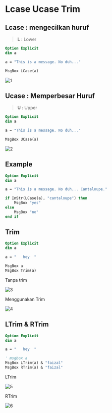 # Lcase Ucase Trim

## Lcase : mengecilkan huruf

> **L** : Lower

```vb
Option Explicit
dim a

a = "This is a message. No duh..."

MsgBox LCase(a)
```

![1](../asset/img/43/1.webp)

## Ucase : Memperbesar Huruf

> **U** : Upper

```vb
Option Explicit
dim a

a = "This is a message. No duh..."

MsgBox UCase(a)
```

![2](../asset/img/43/2.webp)

## Example

```vb
Option Explicit
dim a

a = "This is a message. No duh... Cantaloupe."

if InStr(LCase(a), "cantaloupe") then
    MsgBox "yes"
else
    MsgBox "no"
end if
```

## Trim

```vb
Option Explicit
dim a

a = "   hey  "

MsgBox a
MsgBox Trim(a)
```

Tanpa trim

![3](../asset/img/43/3.webp)

Menggunakan Trim

![4](../asset/img/43/4.webp)

## LTrim & RTrim

```vb
Option Explicit
dim a

a = "   hey  "

' msgbox a
MsgBox LTrim(a) & "faizal"
MsgBox RTrim(a) & "faizal"
```

LTrim

![5](../asset/img/43/5.webp)

RTrim

![6](../asset/img/43/6.webp)
